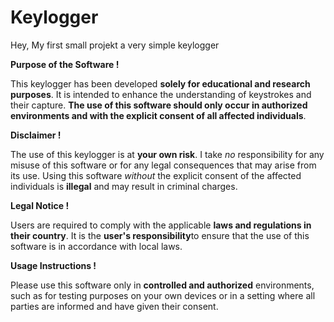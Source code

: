 # Keylogger
Hey, My first small projekt a very simple keylogger

__Purpose of the Software !__

This keylogger has been developed **solely for educational and research purposes**. It is intended to enhance the understanding of keystrokes and their capture. **The use of this software should only occur in authorized environments and with the explicit consent of all affected individuals**.

__Disclaimer !__

The use of this keylogger is at **your own risk**. I take *no* responsibility for any misuse of this software or for any legal consequences that may arise from its use. Using this software *without* the explicit consent of the affected individuals is **illegal** and may result in criminal charges.

__Legal Notice !__

Users are required to comply with the applicable **laws and regulations in their country**. It is the **user's responsibility**to ensure that the use of this software is in accordance with local laws.

__Usage Instructions !__

Please use this software only in **controlled and authorized** environments, such as for testing purposes on your own devices or in a setting where all parties are informed and have given their consent.
